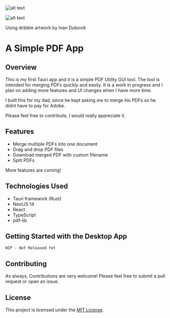 ![alt text](https://cdn.statically.io/gh/Sudo-Ivan/MyWebsite-Assets/main/images/website/pdfapphomepage.png)

![alt text](https://cdn.statically.io/gh/Sudo-Ivan/MyWebsite-Assets/main/images/website/pdfmergershowcase1.png)

Using dribble artwork by Ivan Dubovik

# A Simple PDF App

## Overview

This is my first Tauri app and it is a simple PDF Utility GUI tool. The tool is intended for merging PDFs quickly and easily. It is a work in progress and I plan on adding more features and UI changes when I have more time.

I built this for my dad, since he kept asking me to merge his PDFs so he didnt have to pay for Adobe.

Please feel free to contribute, I would really appreciate it.

## Features

- Merge multiple PDFs into one document
- Drag and drop PDF files
- Download merged PDF with custom filename
- Split PDFs

More features are coming!

## Technologies Used

- Tauri framework (Rust)
- NextJS 14
- React
- TypeScript
- pdf-lib

## Getting Started with the Desktop App

`WIP - Not Released Yet`

## Contributing

As always, Contributions are very welcome! Please feel free to submit a pull request or open an issue.

## License

This project is licensed under the [MIT License](https://opensource.org/licenses/MIT).
